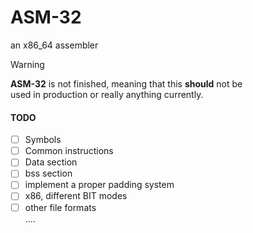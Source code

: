 # ASM-32
an x86_64 assembler


> [!WARNING]
> **ASM-32** is not finished, meaning that this **should** not be \
> used in production or really anything currently.

#### TODO
- [ ] Symbols
- [ ] Common instructions
- [ ] Data section
- [ ] bss section
- [ ] implement a proper padding system
- [ ] x86, different BIT modes
- [ ] other file formats \
....

